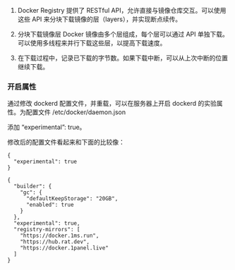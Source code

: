 1. Docker Registry 提供了 RESTful API，允许直接与镜像仓库交互。可以使用这些 API 来分块下载镜像的层（layers），并实现断点续传。

2. 分块下载镜像层
Docker 镜像由多个层组成，每个层可以通过 API 单独下载。可以使用多线程来并行下载这些层，以提高下载速度。

3. 在下载过程中，记录已下载的字节数。如果下载中断，可以从上次中断的位置继续下载。

### 开启属性
通过修改 dockerd 配置文件，并重载，可以在服务器上开启 dockerd 的实验属性。为配置文件 /etc/docker/daemon.json

添加 “experimental”: true。

修改后的配置文件看起来和下面的比较像：
~~~
{
  "experimental": true
}

~~~


~~~
{
  "builder": {
    "gc": {
      "defaultKeepStorage": "20GB",
      "enabled": true
    }
  },
  "experimental": true,
  "registry-mirrors": [
    "https://docker.1ms.run",
    "https://hub.rat.dev",
    "https://docker.1panel.live"
  ]
}

~~~